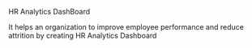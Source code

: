 HR Analytics DashBoard

It helps an organization to improve employee performance and reduce attrition by creating HR Analytics Dashboard
